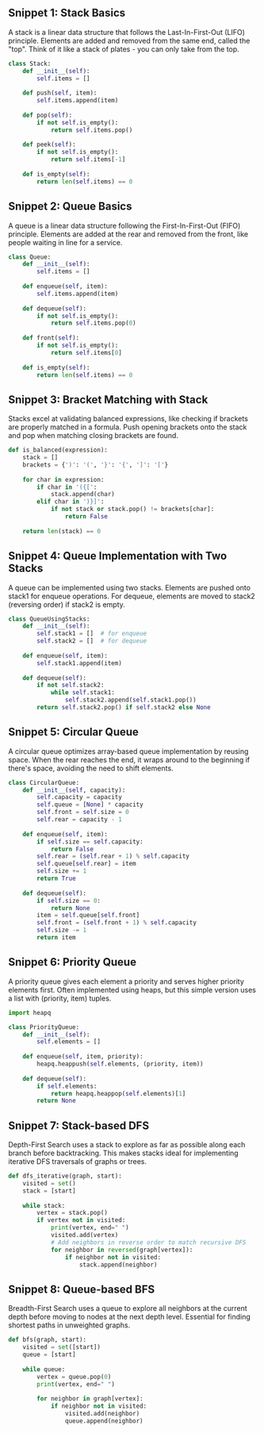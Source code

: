 ## Snippet 1: Stack Basics

A stack is a linear data structure that follows the Last-In-First-Out (LIFO) principle. Elements are added and removed from the same end, called the "top". Think of it like a stack of plates - you can only take from the top.

```python
class Stack:
    def __init__(self):
        self.items = []
    
    def push(self, item):
        self.items.append(item)
    
    def pop(self):
        if not self.is_empty():
            return self.items.pop()
    
    def peek(self):
        if not self.is_empty():
            return self.items[-1]
    
    def is_empty(self):
        return len(self.items) == 0
```

## Snippet 2: Queue Basics

A queue is a linear data structure following the First-In-First-Out (FIFO) principle. Elements are added at the rear and removed from the front, like people waiting in line for a service.

```python
class Queue:
    def __init__(self):
        self.items = []
    
    def enqueue(self, item):
        self.items.append(item)
    
    def dequeue(self):
        if not self.is_empty():
            return self.items.pop(0)
    
    def front(self):
        if not self.is_empty():
            return self.items[0]
    
    def is_empty(self):
        return len(self.items) == 0
```

## Snippet 3: Bracket Matching with Stack

Stacks excel at validating balanced expressions, like checking if brackets are properly matched in a formula. Push opening brackets onto the stack and pop when matching closing brackets are found.

```python
def is_balanced(expression):
    stack = []
    brackets = {')': '(', '}': '{', ']': '['}
    
    for char in expression:
        if char in '({[':
            stack.append(char)
        elif char in ')}]':
            if not stack or stack.pop() != brackets[char]:
                return False
    
    return len(stack) == 0
```

## Snippet 4: Queue Implementation with Two Stacks

A queue can be implemented using two stacks. Elements are pushed onto stack1 for enqueue operations. For dequeue, elements are moved to stack2 (reversing order) if stack2 is empty.

```python
class QueueUsingStacks:
    def __init__(self):
        self.stack1 = []  # for enqueue
        self.stack2 = []  # for dequeue
    
    def enqueue(self, item):
        self.stack1.append(item)
    
    def dequeue(self):
        if not self.stack2:
            while self.stack1:
                self.stack2.append(self.stack1.pop())
        return self.stack2.pop() if self.stack2 else None
```

## Snippet 5: Circular Queue

A circular queue optimizes array-based queue implementation by reusing space. When the rear reaches the end, it wraps around to the beginning if there's space, avoiding the need to shift elements.

```python
class CircularQueue:
    def __init__(self, capacity):
        self.capacity = capacity
        self.queue = [None] * capacity
        self.front = self.size = 0
        self.rear = capacity - 1
    
    def enqueue(self, item):
        if self.size == self.capacity:
            return False
        self.rear = (self.rear + 1) % self.capacity
        self.queue[self.rear] = item
        self.size += 1
        return True
    
    def dequeue(self):
        if self.size == 0:
            return None
        item = self.queue[self.front]
        self.front = (self.front + 1) % self.capacity
        self.size -= 1
        return item
```

## Snippet 6: Priority Queue

A priority queue gives each element a priority and serves higher priority elements first. Often implemented using heaps, but this simple version uses a list with (priority, item) tuples.

```python
import heapq

class PriorityQueue:
    def __init__(self):
        self.elements = []
    
    def enqueue(self, item, priority):
        heapq.heappush(self.elements, (priority, item))
    
    def dequeue(self):
        if self.elements:
            return heapq.heappop(self.elements)[1]
        return None
```

## Snippet 7: Stack-based DFS

Depth-First Search uses a stack to explore as far as possible along each branch before backtracking. This makes stacks ideal for implementing iterative DFS traversals of graphs or trees.

```python
def dfs_iterative(graph, start):
    visited = set()
    stack = [start]
    
    while stack:
        vertex = stack.pop()
        if vertex not in visited:
            print(vertex, end=" ")
            visited.add(vertex)
            # Add neighbors in reverse order to match recursive DFS
            for neighbor in reversed(graph[vertex]):
                if neighbor not in visited:
                    stack.append(neighbor)
```

## Snippet 8: Queue-based BFS

Breadth-First Search uses a queue to explore all neighbors at the current depth before moving to nodes at the next depth level. Essential for finding shortest paths in unweighted graphs.

```python
def bfs(graph, start):
    visited = set([start])
    queue = [start]
    
    while queue:
        vertex = queue.pop(0)
        print(vertex, end=" ")
        
        for neighbor in graph[vertex]:
            if neighbor not in visited:
                visited.add(neighbor)
                queue.append(neighbor)
```
